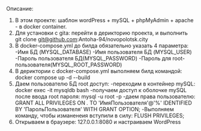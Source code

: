 Описание:
1. В этом проекте: шаблон wordPress + mySQL + phpMyAdmin + apache - в docker container.
2. Для установки с gita: перейти в дерикторию проекта, и выполнить git clone git@github.com:Antoha-94/novopolotsk.city
3. В docker-compose.yml до билда обязательно указать 4 параметра:
-Имя БД (MYSQL_DATABASE)
-Имя пользователя БД (MYSQL_USER)
-Пароль пользователя БД(MYSQL_PASSWORD) 
-Пароль для root-пользователя(MYSQL_ROOT_PASSWORD)
4. В дериктории с docker-compose.yml выполняем билд командой: docker compose up -d --build
5. Даем пользователю БД root доступ: 
-переходим в контейнер mySQL: docker exec -it mysqldb bash
-получаем доступ к оболочке mySQL после ввода root пароля: mysql -u root -p
-даем права пользователю: GRANT ALL PRIVILEGES ON *.* TO 'ИмяПользователя'@'%' IDENTIFIED BY 'ПарольПользователя' WITH GRANT OPTION; 
-Выполняем команду, чтобы изманенеия вступили в силу: FLUSH PRIVILEGES; 
6. Открываем в браузере: 127.0.0.1:8080 и настраиваем WordPress


